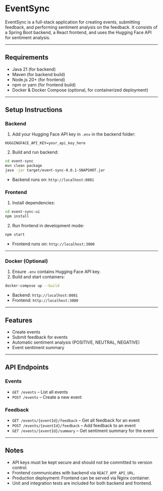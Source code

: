# EventSync

EventSync is a full-stack application for creating events, submitting feedback, and performing sentiment analysis on the feedback. It consists of a Spring Boot backend, a React frontend, and uses the Hugging Face API for sentiment analysis.

---

## Requirements

- Java 21 (for backend)
- Maven (for backend build)
- Node.js 20+ (for frontend)
- npm or yarn (for frontend build)
- Docker & Docker Compose (optional, for containerized deployment)

---

## Setup Instructions

### Backend
1. Add your Hugging Face API key in `.env` in the backend folder:
```
HUGGINGFACE_API_KEY=your_api_key_here
```
2. Build and run backend:
```bash
cd event-sync
mvn clean package
java -jar target/event-sync-0.0.1-SNAPSHOT.jar
```
- Backend runs on: `http://localhost:8081`

### Frontend
1. Install dependencies:
```bash
cd event-sync-ui
npm install
```
2. Run frontend in development mode:
```bash
npm start
```
- Frontend runs on: `http://localhost:3000`

---

### Docker (Optional)
1. Ensure `.env` contains Hugging Face API key.
2. Build and start containers:
```bash
docker-compose up --build
```
- Backend: `http://localhost:8081`
- Frontend: `http://localhost:3000`

---

## Features
- Create events
- Submit feedback for events
- Automatic sentiment analysis (POSITIVE, NEUTRAL, NEGATIVE)
- Event sentiment summary

---

## API Endpoints

### Events
- `GET /events` – List all events
- `POST /events` – Create a new event

### Feedback
- `GET /events/{eventId}/feedback` – Get all feedback for an event
- `POST /events/{eventId}/feedback` – Add feedback to an event
- `GET /events/{eventId}/summary` – Get sentiment summary for the event

---

## Notes
- API keys must be kept secure and should not be committed to version control.
- Frontend communicates with backend via `REACT_APP_API_URL`.
- Production deployment: Frontend can be served via Nginx container.
- Unit and integration tests are included for both backend and frontend.
